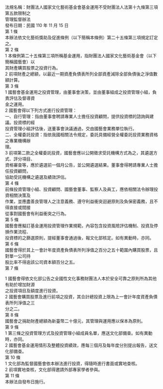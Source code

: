 法規名稱：財團法人國家文化藝術基金會基金運用不受財團法人法第十九條第三項第五款限制之  
管理監督辦法  
發布日期：民國 110 年 11 月 15 日  
第 1 條  
本辦法依文化藝術獎助及促進條例（以下簡稱本條例）第二十五條第三項規定訂定之。  
第 2 條  
1 本條例第二十五條第三項所稱基金運用，指財團法人國家文化藝術基金會（以下簡稱國藝會）以  
其財產購買股票之投資行為。  
2 前項財產之總額，以最近一期資產負債表所列全部資產減除全部負債後之淨值數額計算。  
第 3 條  
1 國藝會基金運用之投資管理，由董事會決策，並由董事組成之投資管理小組，負責評估及督導資  
金之運用。  
2 國藝會得以下列方式進行投資管理：  
一、自行管理：指由董事會聘請專業人士擔任投資顧問，提供投資標的諮詢與建議。投資標的經  
投資管理小組評估後，送董事會決議通過，交由國藝會業務單位執行。  
二、全權委託投資：指依我國相關法令規定，委託具備經營全權委託投資業務資格之專業機構辦  
理。  
3 前項第二款之全權委託投資，國藝會應以公開徵求受託機構方式為之，其遴選方式、評分項目、  
資格審查等，應於遴選前一個月公告，並公開遴選結果。董事會得聘請專業人士擔任投資顧問，  
協助受託機構之遴選及績效評估。  
第 4 條  
前條投資管理小組、投資顧問、國藝會董事、監察人及員工，應依相關法令辦理投資相關決策及  
作業，並應盡善良管理人之注意義務、遵守利益衝突迴避原則及負保密義務，且不得直接或間接  
從事對國藝會有利益衝突之行為。  
第 5 條  
國藝會應擬訂基金運用投資管理作業規範，內容包含投資風險評估機制、投資及停損作業流程、  
投資標的之篩選原則，提經董事會通過後，報文化部核定。如有異動時，亦同。  
第 6 條  
國藝會得於其上一會計年度資產負債表所列淨值之百分之五十範圍內購買股票，且對單一公司持  
股比率不得逾該公司資本額百分之五。  
第 7 條  


1 國藝會得依文化部公告之全國性文化事務財團法人本於安全可靠之原則所為其他有助於增加財源  
之投資項目及額度進行投資。  
2 國藝會購買股票及進行前項之投資，其合計總投資上限為上一會計年度資產負債表所列淨值之三  
分之二。  
第 8 條  
國藝會之捐助財產總額為新臺幣二十億元，其管理與運用應以保本為原則。  
第 9 條  
1 第三條之投資管理方式及投資管理小組成員名單，應送文化部備查。如有異動時，亦同。  
2 國藝會基金運用情形及整體投資績效，應每三個月及每年度分別提出報告，送文化部備查。  
第 10 條  
1 文化部為監督國藝會依本辦法進行投資，得隨時進行書面或實地查核。  
2 前項實地查核，文化部得邀請外部專家學者參與。  
第 11 條  
本辦法自發布日施行。  


